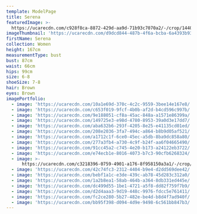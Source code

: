 ```yaml
---
template: ModelPage
title: Serena
featuredImage: >-
  https://ucarecdn.com/c928f8ca-8872-429d-aa9d-71b93c7070a2/-/crop/1440x776/0,0/-/preview/
imageThumbnail: 'https://ucarecdn.com/d9dcd844-487b-4f6a-bcba-6a4393b937b2/'
firstName: Serena
collection: Women
height: 167cm
measurementType: bust
bust: 87cm
waist: 66cm
hips: 99cm
size: 6-8
shoeSize: 7-8
hair: Brown
eyes: Brown
imagePortfolio:
  - image: 'https://ucarecdn.com/10a1e69d-370c-4c2c-9559-3bee14e167e8/'
  - image: 'https://ucarecdn.com/c653f019-9fcf-4b0b-af2d-b4cd596c997b/'
  - image: 'https://ucarecdn.com/9e188051-cf8a-45ac-848a-a1571e86399a/'
  - image: 'https://ucarecdn.com/149725e3-e98d-4780-8953-39a0d3e17dd7/'
  - image: 'https://ucarecdn.com/aba632b6-293f-4205-8e25-e41135cd01ed/'
  - image: 'https://ucarecdn.com/208e2036-3fa7-494c-a864-b8b9d05af521/'
  - image: 'https://ucarecdn.com/a1712c1f-6ce0-45ec-a5db-8ba9dc858a80/'
  - image: 'https://ucarecdn.com/277a3fb4-a730-4c9f-b24f-aa6f04665490/'
  - image: 'https://ucarecdn.com/91cc45a2-c745-4e20-b173-a24122eb3722/'
  - image: 'https://ucarecdn.com/e74ecb1e-8016-4073-b7c3-90cfb6268324/'
  - image: >-
      https://ucarecdn.com/c3218396-0759-4901-a176-8f958150a3a1/-/crop/1024x1202/0,0/-/preview/
  - image: 'https://ucarecdn.com/42c74fc3-2312-4404-b9e4-d2dd569dee42/'
  - image: 'https://ucarecdn.com/bebf1a1c-e3de-439c-ab78-45d283c312a0/'
  - image: 'https://ucarecdn.com/1a2b8ea1-58ab-464b-a364-8db331ed445e/'
  - image: 'https://ucarecdn.com/dc499d55-1be1-4721-a5f8-dd82f759f7b9/'
  - image: 'https://ucarecdn.com/d2d4aaa3-9d19-448c-9976-fdcc5e761411/'
  - image: 'https://ucarecdn.com/fc2ce280-5b27-482e-be4d-b8d4f7ad940f/'
  - image: 'https://ucarecdn.com/bb95f398-d094-4d9e-9498-6c561bb847b3/'
---
```


